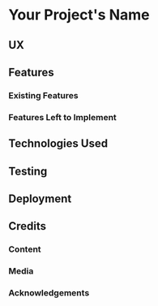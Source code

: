 # Your Project's Name

 
## UX
 

## Features


 
### Existing Features


### Features Left to Implement

## Technologies Used


## Testing


## Deployment


## Credits

### Content


### Media


### Acknowledgements

